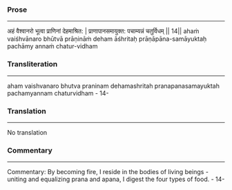 ### Prose 
 --- 
अहं वैश्वानरो भूत्वा प्राणिनां देहमाश्रित: |
प्राणापानसमायुक्त: पचाम्यन्नं चतुर्विधम् || 14||
ahaṁ vaiśhvānaro bhūtvā prāṇināṁ deham āśhritaḥ
prāṇāpāna-samāyuktaḥ pachāmy annaṁ chatur-vidham

### Transliteration 
 --- 
aham vaishvanaro bhutva praninam dehamashritah pranapanasamayuktah pachamyannam chaturvidham - 14-

### Translation 
 --- 
No translation

### Commentary 
 --- 
Commentary: By becoming fire, I reside in the bodies of living beings - uniting and equalizing prana and apana, I digest the four types of food. - 14-